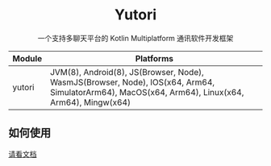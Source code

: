 <div style="text-align: center;">

# Yutori

一个支持多聊天平台的 Kotlin Multiplatform 通讯软件开发框架

| Module | Platforms                                                                                                                                       |
|--------|-------------------------------------------------------------------------------------------------------------------------------------------------|
| yutori | JVM(8), Android(8), JS(Browser, Node), WasmJS(Browser, Node), IOS(x64, Arm64, SimulatorArm64), MacOS(x64, Arm64), Linux(x64, Arm64), Mingw(x64) |

</div>

## 如何使用

[请看文档](https://nyayurin.github.io/Yutori-Docs/)